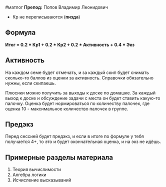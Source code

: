 #матлог
**Препод:** Попов Владимир Леонидович
- Кр не переписываются (**пизда**)
## Формула
**Итог = 0.2 * Кр1 + 0.2 * Кр2 + 0.2 * Активность + 0.4 * Экз**

## Активность
На каждом семе будет отмечать, и за каждый скип будет снимать сколько-то баллов из оценки за активность. Справочки обязательно нужны, если скипаешь.

Плюсики можно получить за выходы к доске по домашке. За каждый выход к доске и обсуждение задачи с места он будет ставить какую-то палочку. Оценка будет нормироваться по количеству палочек, где оценка 10 - максимальное количество палочек в группе.

## Предэкз
Перед сессией будет предэкз, и если в итоге по формуле у тебя получается 4+, то это и будет окончательная оценка, и на экз не идёшь.

## Примерные разделы материала
1. Теория вычислимости
2. Алгебра логики
3. Исчисление высказываний